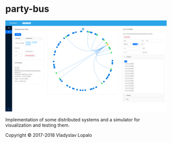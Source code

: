 # party-bus

![](docs/screenshot.png)

Implementation of some distributed systems and
a simulator for visualization and testing them.

Copyright © 2017-2018 Vladyslav Lopalo


